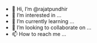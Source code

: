 - 👋 Hi, I’m @rajatpundhir
- 👀 I’m interested in ...
- 🌱 I’m currently learning ...
- 💞️ I’m looking to collaborate on ...
- 📫 How to reach me ...

<!---
rajatpundhir/rajatpundhir is a ✨ special ✨ repository because its `README.md` (this file) appears on your GitHub profile.
You can click the Preview link to take a look at your changes.
--->
